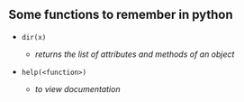 ## Some functions to remember in python

- `dir(x)`
  - *returns the list of attributes and methods of an object*

- `help(<function>)`
  - *to view documentation*